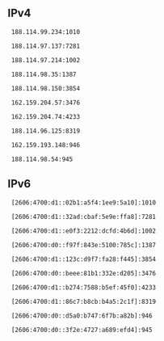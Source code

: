 ## IPv4
```
 188.114.99.234:1010
```
```
 188.114.97.137:7281
```
```
 188.114.97.214:1002
```
```
 188.114.98.35:1387
```
```
 188.114.98.150:3854
```
```
 162.159.204.57:3476
```
```
 162.159.204.74:4233
```
```
 188.114.96.125:8319
```
```
 162.159.193.148:946
```
```
 188.114.98.54:945
```

## IPv6
```
 [2606:4700:d1::02b1:a5f4:1ee9:5a10]:1010
```
```
 [2606:4700:d1::32ad:cbaf:5e9e:ffa8]:7281
```
```
 [2606:4700:d1::e0f3:2212:dcfd:4b6d]:1002
```
```
 [2606:4700:d0::f97f:843e:5100:785c]:1387
```
```
 [2606:4700:d1::123c:d9f7:fa28:f445]:3854
```
```
 [2606:4700:d0::beee:81b1:332e:d205]:3476
```
```
 [2606:4700:d1::b274:7588:b5ef:45f0]:4233
```
```
 [2606:4700:d1::86c7:b8cb:b4a5:2c1f]:8319
```
```
 [2606:4700:d0::d5a0:b747:6f7b:a82b]:946
```
```
 [2606:4700:d0::3f2e:4727:a689:efd4]:945
```
